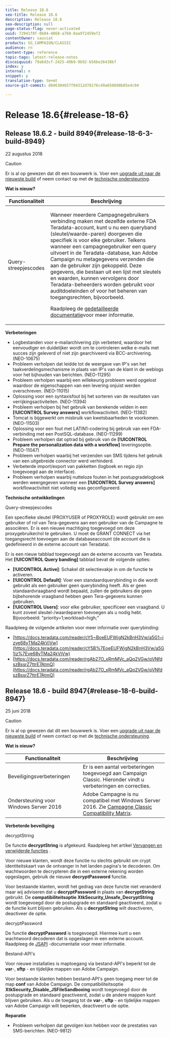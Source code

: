 ```yaml
---
title: Release 18.6
seo-title: Release 18.6
description: Release 18.6
seo-description: null
page-status-flag: never-activated
uuid: 72941f8f-0b84-4868-a768-8aa972459ef2
contentOwner: sauviat
products: SG_CAMPAIGN/CLASSIC
audience: rn
content-type: reference
topic-tags: latest-release-notes
discoiquuid: 79a6d3cf-2425-49b9-9b92-b56be26438bf
index: y
internal: n
snippet: y
translation-type: tm+mt
source-git-commit: d046304657f04312d78176c49a650690b05e4c94

---
```



# Release 18.6{#release-18-6}

## Release 18.6.2 - build 8949{#release-18-6-3-build-8949}

22 augustus 2018

>[!CAUTION]
>
>Er is al op gewezen dat dit een bouwwerk is. Voer een [upgrade uit naar de nieuwste build](https://docs.campaign.adobe.com/doc/AC/getting_started/EN/buildUpgrade.html) of neem contact op met de [technische ondersteuning](https://support.neolane.net/).

**Wat is nieuw?**

<table> 
 <thead> 
  <tr> 
   <th> Functionaliteit<br /> </th> 
   <th> Beschrijving<br /> </th> 
  </tr> 
 </thead> 
 <tbody> 
  <tr> 
   <td> Query-streepjescodes<br /> </td> 
   <td> <p>Wanneer meerdere Campagnegebruikers verbinding maken met dezelfde externe FDA Teradata-account, kunt u nu een queryband (sleutel/waarde-paren) doorgeven die specifiek is voor elke gebruiker. Telkens wanneer een campagnegebruiker een query uitvoert in de Teradata-database, kan Adobe Campaign nu metagegevens verzenden die aan de gebruiker zijn gekoppeld. Deze gegevens, die bestaan uit een lijst met sleutels en waarden, kunnen vervolgens door Teradata-beheerders worden gebruikt voor auditdoeleinden of voor het beheren van toegangsrechten, bijvoorbeeld.</p><p>Raadpleeg de <a href="https://docs.campaign.adobe.com/doc/AC/en/PTF_Administration_basics_External_accounts.html#Teradata_external_account">gedetailleerde documentatie</a>voor meer informatie.</p> </td>
  </tr> 
 </tbody> 
</table>

**Verbeteringen**

* Logbestanden voor e-mailarchivering zijn verbeterd, waardoor het eenvoudiger en duidelijker wordt om te controleren welke e-mails met succes zijn geleverd of niet zijn gearchiveerd via BCC-archivering. (NEO-10675)
* Probleem verholpen dat leidde tot de weergave van IP&#39;s van het taakverdelingsmechanisme in plaats van IP&#39;s van de klant in de weblogs voor het bijhouden van berichten. (NEO-11295)
* Probleem verholpen waarbij een willekeurig probleem werd opgelost waardoor de eigenschappen van een levering onjuist werden overschreven. (NEO-11015)
* Oplossing voor een syntaxisfout bij het sorteren van de resultaten van verrijkingsactiviteiten. (NEO-11394)
* Probleem verholpen bij het gebruik van berekende velden in een **[!UICONTROL Survey answers]** workflowactiviteit. (NEO-11382)
* Tomcat is bijgewerkt om misbruik van kwetsbaarheden te voorkomen. (NEO-11503)
* Oplossing voor een fout met LATIN1-codering bij gebruik van een FDA-verbinding met een PostSQL-database. (NEO-11299)
* Probleem verholpen dat optrad bij gebruik van de **[!UICONTROL Prepare the personalization data with a workflow]** leveringsoptie. (NEO-11047)
* Probleem verholpen waarbij het verzenden van SMS tijdens het gebruik van een uitgebreide connector werd verhinderd.
* Verbeterde import/export van pakketten (logboek en regio zijn toegevoegd aan de interface).
* Probleem verholpen waarbij nutteloze fouten in het postupgradelogboek werden weergegeven wanneer een **[!UICONTROL Survey answers]** workflowactiviteit niet volledig was geconfigureerd.

**Technische ontwikkelingen**

Query-streepjescodes

Een specifieke sleutel (PROXYUSER of PROXYROLE) wordt gebruikt om een gebruiker of rol van Tera-gegevens aan een gebruiker van de Campagne te associëren. Er is een nieuwe machtiging toegevoegd om deze proxygebruiker/rol te gebruiken. U moet de GRANT CONNECT via het toegangsrecht toevoegen aan de databaseaccount (de account die is gedefinieerd in de externe account van Teradata).

Er is een nieuw tabblad toegevoegd aan de externe accounts van Teradata. Het **[!UICONTROL Query banding]** tabblad bevat de volgende opties:

* **[!UICONTROL Active]**: Schakel dit selectievakje in om de functie te activeren.
* **[!UICONTROL Default]**: Voer een standaardquerybinding in die wordt gebruikt als een gebruiker geen querybinding heeft. Als er geen standaardvraagband wordt bepaald, zullen de gebruikers die geen bijbehorende vraagband hebben geen Tera-gegevens kunnen gebruiken.
* **[!UICONTROL Users]**: voor elke gebruiker, specificeer een vraagband. U kunt zoveel sleutel-/waardeparen toevoegen als u nodig hebt. Bijvoorbeeld: &quot;priority=1;workload=high;&quot;

Raadpleeg de volgende artikelen voor meer informatie over querybinding:

* [https://docs.teradata.com/reader/cY5~BoeEUFWjgN2kBnH3Vw/a5G1~izve68yTMa24kVjVw](https://docs.teradata.com/reader/cY5B%7EoeEUFWjgN2kBnH3Vw/a5G1iz%7Eve68yTMa24kVjVw)
* [https://docs.teradata.com/reader/rgAb27O_xRmMVc_aQq2VGw/qVNfdszBssrZ7ttrE7AtmQ](https://docs.teradata.com/reader/rgAb27O_xRmMVc_aQq2VGw/qVNfdszBssrZ7ttrE7AtmQ)

## Release 18.6 - build 8947{#release-18-6-build-8947}

25 juni 2018

>[!CAUTION]
>
>Er is al op gewezen dat dit een bouwwerk is. Voer een [upgrade uit naar de nieuwste build](https://docs.campaign.adobe.com/doc/AC/getting_started/EN/buildUpgrade.html) of neem contact op met de [technische ondersteuning](https://support.neolane.net/).

**Wat is nieuw?**

<table> 
 <thead> 
  <tr> 
   <th> Functionaliteit<br /> </th> 
   <th> Beschrijving<br /> </th> 
  </tr> 
 </thead> 
 <tbody> 
  <tr> 
   <td> Beveiligingsverbeteringen<br /> </td> 
   <td> Er is een aantal verbeteringen toegevoegd aan Campaign Classic. Hieronder vindt u verbeteringen en correcties.<br /> </td> 
  </tr> 
  <tr> 
   <td> Ondersteuning voor Windows Server 2016<br /> </td> 
   <td> Adobe Campagne is nu compatibel met Windows Server 2016. Zie <a href="https://helpx.adobe.com/campaign/kb/compatibility-matrix.html">Campagne Classic Compatibility Matrix</a>.<br /> </td> 
  </tr> 
 </tbody> 
</table>

**Verbeterde beveiliging**

decryptString

De functie **decryptString** is afgekeurd. Raadpleeg het artikel [Vervangen en verwijderde functies](https://helpx.adobe.com/campaign/kb/deprecated-and-removed-features.html) .

Voor nieuwe klanten, wordt deze functie nu slechts gebruikt om crypt identiteitskaart van de ontvanger in het landen pagina&#39;s te decoderen. Om wachtwoorden te decrypteren die in een externe rekening worden opgeslagen, gebruik de nieuwe **decryptPassword** functie.

Voor bestaande klanten, wordt het gedrag van deze functie niet veranderd maar wij adviseren dat u **decryptPassword** in plaats van **decryptString** gebruikt. De **compatibiliteitsoptie XtkSecurity_Unsafe_DecryptString** wordt toegevoegd door de postupgrade en standaard geactiveerd, zodat u de functie kunt blijven gebruiken. Als u **decryptString** wilt deactiveren, deactiveer de optie.

decryptPassword

De functie **decryptPassword** is toegevoegd. Hiermee kunt u een wachtwoord decoderen dat is opgeslagen in een externe account. Raadpleeg de [JSAPI](https://helpx.adobe.com/campaign/kb/compatibility-matrix.html) -documentatie voor meer informatie.

Bestand-API&#39;s

Voor nieuwe installaties is maptoegang via bestand-API&#39;s beperkt tot de **var**-, **sftp** - en tijdelijke mappen van Adobe Campaign.

Voor bestaande klanten hebben bestand-API&#39;s geen toegang meer tot de map **conf** van Adobe Campaign. De compatibiliteitsoptie **XtkSecurity_Disable_JSFileSandboxing** wordt toegevoegd door de postupgrade en standaard geactiveerd, zodat u de andere mappen kunt blijven gebruiken. Als u de toegang tot de **var**-, **sftp** - en tijdelijke mappen van Adobe Campaign wilt beperken, deactiveert u de optie.

**Reparatie**

* Probleem verholpen dat gevolgen kon hebben voor de prestaties van SMS-berichten. (NEO-9812)
